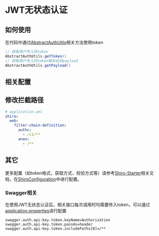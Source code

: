 # JWT无状态认证

## 如何使用

在代码中通过[AbstractAuthUtils](/${basePath}/util/AbstractAuthUtils.java)相关方法使用token

```java
// 获取用户传入的token
AbstractAuthUtils.getToken()
// 获取用户传入的token解析后的payload
AbstractAuthUtils.getPayload()
```

## 相关配置

## 修改拦截路径

```yaml
# application.yml
shiro:
  web:
    filter-chain-definition:
      authc:
        - /v1/**
      anon:
        - /**
```

## 其它

更多配置（如token格式，获取方式，校验方式等）请参考[Shiro-Starter](https://github.com/taccisum/shiro-starter)相关文档，在[ShiroConfiguration](/${basePath}/config/ShiroConfiguration.java)中进行配置。

### Swagger相关

在使用JWT无状态认证后，相关接口每次调用时均需要传入token，可以通过[application.properties](/${artifactId}-provider/src/main/resources/application.properties)进行配置

```properties
swagger.auth.api-key.token.keyName=Authorization
swagger.auth.api-key.token.passAs=header
swagger.auth.api-key.token.includePaths[0]=/**
```
